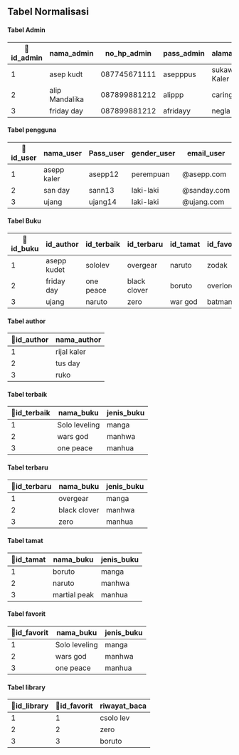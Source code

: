## Tabel Normalisasi

#### Tabel Admin
|🔑id_admin|nama_admin|no_hp_admin|pass_admin|alamat_admin|Email_admin|
|---|---|---|---|---|---|
|1|asep kudt|087745671111|asepppus|sukaweing Kaler|@asepppgmail.com|
|2|alip Mandalika|087899881212|alippp|caringin Kidul|@alipsndahgmail.com|
|3|friday day|087899881212|afridayy|negla|@friday.gmailcom|

#### Tabel pengguna
|🔑id_user|nama_user|Pass_user|gender_user|email_user|
|---|---|---|---|---|
|1|asepp kaler|asepp12|perempuan|@asepp.com|
|2|san day|sann13|laki-laki|@sanday.com|
|3|ujang|ujang14|laki-laki|@ujang.com|

#### Tabel Buku
|🔑id_buku|id_author|id_terbaik|id_terbaru|id_tamat|id_favorit|
|---|---|---|---|---|---|
|1|asepp kudet|sololev|overgear|naruto|zodak|
|2|friday day|one peace|black clover|boruto|overlord|
|3|ujang|naruto|zero|war god|batman|

#### Tabel author
|🔑id_author|nama_author|
|---|---|
|1|rijal kaler|
|2|tus day|
|3|ruko|

#### Tabel terbaik
|🔑id_terbaik|nama_buku|jenis_buku|
|---|---|---|
|1|Solo leveling|manga|
|2|wars god|manhwa|
|3|one peace|manhua|

#### Tabel terbaru
|🔑id_terbaru|nama_buku|jenis_buku|
|---|---|---|
|1|overgear|manga|
|2|black clover|manhwa|
|3|zero|manhua|

#### Tabel tamat
|🔑id_tamat|nama_buku|jenis_buku|
|---|---|---|
|1|boruto|manga|
|2|naruto|manhwa|
|3|martial peak|manhua|

#### Tabel favorit
|🔑id_favorit|nama_buku|jenis_buku|
|---|---|---|
|1|Solo leveling|manga|
|2|wars god|manhwa|
|3|one peace|manhua|

#### Tabel library
|🔑id_library|🔑id_favorit|riwayat_baca|
|---|---|---|
|1|1|csolo lev|
|2|2|zero|
|3|3|boruto|
